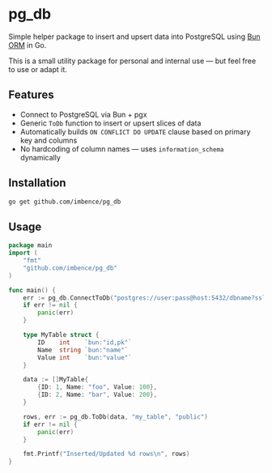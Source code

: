 # pg_db

Simple helper package to insert and upsert data into PostgreSQL using [Bun ORM](https://bun.uptrace.dev/) in Go.

This is a small utility package for personal and internal use — but feel free to use or adapt it.

## Features

- Connect to PostgreSQL via Bun + pgx
- Generic `ToDb` function to insert or upsert slices of data
- Automatically builds `ON CONFLICT DO UPDATE` clause based on primary key and columns
- No hardcoding of column names — uses `information_schema` dynamically

## Installation

```bash
go get github.com/imbence/pg_db
````

## Usage

```go
package main
import (
    "fmt"
    "github.com/imbence/pg_db"
)

func main() {
    err := pg_db.ConnectToDb("postgres://user:pass@host:5432/dbname?sslmode=disable")
    if err != nil {
        panic(err)
    }

    type MyTable struct {
        ID    int    `bun:"id,pk"`
        Name  string `bun:"name"`
        Value int    `bun:"value"`
    }

    data := []MyTable{
        {ID: 1, Name: "foo", Value: 100},
        {ID: 2, Name: "bar", Value: 200},
    }

    rows, err := pg_db.ToDb(data, "my_table", "public")
    if err != nil {
        panic(err)
    }

    fmt.Printf("Inserted/Updated %d rows\n", rows)
}
```